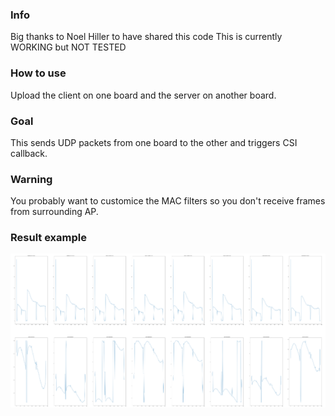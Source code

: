 ### Info 

Big thanks to Noel Hiller to have shared this code
This is currently WORKING but NOT TESTED

### How to use 

Upload the client on one board and the server on another board. 

### Goal 

This sends UDP packets from one board to the other and triggers CSI callback.

### Warning

You probably want to customice the MAC filters so you don't receive frames from surrounding AP.

### Result example

![Alt text](capture.png?raw=true "Title")

